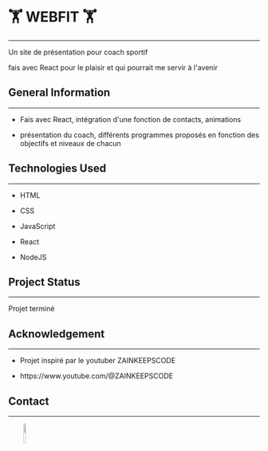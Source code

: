 <h1>🏋️ WEBFIT 🏋️</h1>
<hr><p>Un site de présentation pour coach sportif</p>
<p>fais avec React pour le plaisir et qui pourrait me servir à l'avenir</p><h2>General Information</h2>
<hr><ul>
<li>Fais avec React, intégration d'une fonction de contacts, animations</li>
</ul><ul>
<li>présentation du coach, différents programmes proposés en fonction des objectifs et niveaux de chacun</li>
</ul><h2>Technologies Used</h2>
<hr><ul>
<li>HTML</li>
</ul><ul>
<li>CSS</li>
</ul><ul>
<li>JavaScript</li>
</ul><ul>
<li>React</li>
</ul><ul>
<li>NodeJS</li>
</ul><h2>Project Status</h2>
<hr><p>Projet terminé</p><h2>Acknowledgement</h2>
<hr><ul>
<li>Projet inspiré par le youtuber ZAINKEEPSCODE</li>
</ul><ul>
<li>https://www.youtube.com/@ZAINKEEPSCODE</li>
</ul><h2>Contact</h2>
<hr><p><span style="margin-right: 30px;"></span><a href="https://www.linkedin.com/in/hicham-roldan-152a051b6/"><img target="_blank" src="https://cdn.jsdelivr.net/gh/devicons/devicon/icons/linkedin/linkedin-original.svg" style="width: 10%;"></a></p>